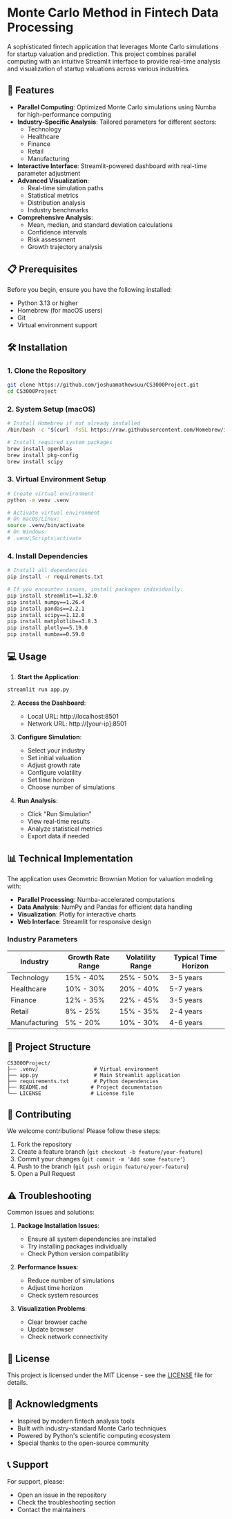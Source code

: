# Monte Carlo Method in Fintech Data Processing

A sophisticated fintech application that leverages Monte Carlo simulations for startup valuation and prediction. This project combines parallel computing with an intuitive Streamlit interface to provide real-time analysis and visualization of startup valuations across various industries.

## 🚀 Features

- **Parallel Computing**: Optimized Monte Carlo simulations using Numba for high-performance computing
- **Industry-Specific Analysis**: Tailored parameters for different sectors:
  - Technology
  - Healthcare
  - Finance
  - Retail
  - Manufacturing
- **Interactive Interface**: Streamlit-powered dashboard with real-time parameter adjustment
- **Advanced Visualization**: 
  - Real-time simulation paths
  - Statistical metrics
  - Distribution analysis
  - Industry benchmarks
- **Comprehensive Analysis**:
  - Mean, median, and standard deviation calculations
  - Confidence intervals
  - Risk assessment
  - Growth trajectory analysis

## 📋 Prerequisites

Before you begin, ensure you have the following installed:

- Python 3.13 or higher
- Homebrew (for macOS users)
- Git
- Virtual environment support

## 🛠️ Installation

### 1. Clone the Repository
```bash
git clone https://github.com/joshuamathewsuu/CS3000Project.git
cd CS3000Project
```

### 2. System Setup (macOS)

```bash
# Install Homebrew if not already installed
/bin/bash -c "$(curl -fsSL https://raw.githubusercontent.com/Homebrew/install/HEAD/install.sh)"

# Install required system packages
brew install openblas
brew install pkg-config
brew install scipy
```

### 3. Virtual Environment Setup

```bash
# Create virtual environment
python -m venv .venv

# Activate virtual environment
# On macOS/Linux:
source .venv/bin/activate
# On Windows:
# .venv\Scripts\activate
```

### 4. Install Dependencies

```bash
# Install all dependencies
pip install -r requirements.txt

# If you encounter issues, install packages individually:
pip install streamlit==1.32.0
pip install numpy==1.26.4
pip install pandas==2.2.1
pip install scipy==1.12.0
pip install matplotlib==3.8.3
pip install plotly==5.19.0
pip install numba==0.59.0
```

## 💻 Usage

1. **Start the Application**:
```bash
streamlit run app.py
```

2. **Access the Dashboard**:
   - Local URL: http://localhost:8501
   - Network URL: http://[your-ip]:8501

3. **Configure Simulation**:
   - Select your industry
   - Set initial valuation
   - Adjust growth rate
   - Configure volatility
   - Set time horizon
   - Choose number of simulations

4. **Run Analysis**:
   - Click "Run Simulation"
   - View real-time results
   - Analyze statistical metrics
   - Export data if needed

## 📊 Technical Implementation

The application uses Geometric Brownian Motion for valuation modeling with:

- **Parallel Processing**: Numba-accelerated computations
- **Data Analysis**: NumPy and Pandas for efficient data handling
- **Visualization**: Plotly for interactive charts
- **Web Interface**: Streamlit for responsive design

### Industry Parameters

| Industry      | Growth Rate Range | Volatility Range | Typical Time Horizon |
|--------------|------------------|------------------|---------------------|
| Technology   | 15% - 40%        | 25% - 50%        | 3-5 years           |
| Healthcare   | 10% - 30%        | 20% - 40%        | 5-7 years           |
| Finance      | 12% - 35%        | 22% - 45%        | 3-5 years           |
| Retail       | 8% - 25%         | 15% - 35%        | 2-4 years           |
| Manufacturing| 5% - 20%         | 10% - 30%        | 4-6 years           |

## 📁 Project Structure

```
CS3000Project/
├── .venv/                  # Virtual environment
├── app.py                  # Main Streamlit application
├── requirements.txt        # Python dependencies
├── README.md              # Project documentation
└── LICENSE                # License file
```

## 🤝 Contributing

We welcome contributions! Please follow these steps:

1. Fork the repository
2. Create a feature branch (`git checkout -b feature/your-feature`)
3. Commit your changes (`git commit -m 'Add some feature'`)
4. Push to the branch (`git push origin feature/your-feature`)
5. Open a Pull Request

## ⚠️ Troubleshooting

Common issues and solutions:

1. **Package Installation Issues**:
   - Ensure all system dependencies are installed
   - Try installing packages individually
   - Check Python version compatibility

2. **Performance Issues**:
   - Reduce number of simulations
   - Adjust time horizon
   - Check system resources

3. **Visualization Problems**:
   - Clear browser cache
   - Update browser
   - Check network connectivity

## 📄 License

This project is licensed under the MIT License - see the [LICENSE](LICENSE) file for details.

## 🙏 Acknowledgments

- Inspired by modern fintech analysis tools
- Built with industry-standard Monte Carlo techniques
- Powered by Python's scientific computing ecosystem
- Special thanks to the open-source community

## 📞 Support

For support, please:
- Open an issue in the repository
- Check the troubleshooting section
- Contact the maintainers